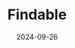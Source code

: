 ---  
layout: startup_page  
title: "Findable"  
id: "findable.ai"  
permalink: "/findablefindable.ai09262024/"  
website: "https://www.findable.ai/"  
funding_round: "Series A"  
funding_amount: "€9M"  
investors: "Point Nine, KOMPAS VC, Construct Venture, Lake Eight"  
about: "Findable automates the sorting and filing of complex building documentation using AI, helping building owners, operators, and contractors save time and money. Its platform simplifies access to critical insights, enabling more strategic business decisions and contributing to sustainability goals by minimizing environmental impact through better building maintenance and longer building lifespans. This improves regulatory compliance and mitigates risk associated with inadequate documentation."  
markets: "Real Estate, AI, Sustainability, Business/Productivity Software, Media and Information Services (B2B), Database Software, SaaS, Artificial Intelligence & Machine Learning, Real Estate Technology"  
hq: "Oslo, Oslo, Norway"  
founded_year: "2020"  
linkedin: "https://www.linkedin.com/company/findable-ai/"  
twitter: ""  
instagram: ""  
facebook: "https://www.facebook.com/findable.no"  
crunchbase: "https://www.crunchbase.com/organization/findable-7d84"  
pitchbook: "https://pitchbook.com/profiles/company/482427-91"  

date_display: "26-Sep-2024"  
date: "2024-09-26"

# SEO Optimization  
meta_title: "Findable - Series A Funding (€9M)"  
meta_description: "Findable, Findable automates the sorting and filing of complex building documentation using AI, helping building owners, operators, and contractors save time an..."  
meta_keywords: "Findable, Real Estate, AI, Sustainability, Business/Productivity Software, Media and Information Services (B2B), Database Software, SaaS, Artificial Intelligence & Machine Learning, Real Estate Technology, Series A funding"  
canonical_url: "https://startup.projectstartups.com/findablefindable.ai09262024/"  
---